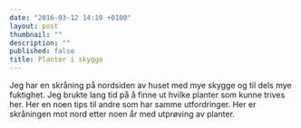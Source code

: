 ```yaml
---
date: "2016-03-12 14:10 +0100"
layout: post
thumbnail: ""
description: ""
published: false
title: Planter i skygge
---
```




Jeg har en skråning på nordsiden av huset med mye skygge og til dels mye fuktighet. Jeg brukte lang tid på å finne ut hvilke planter som kunne trives her. Her en noen tips til andre som har samme utfordringer.
Her er skråningen mot nord etter noen år med utprøving av planter.
